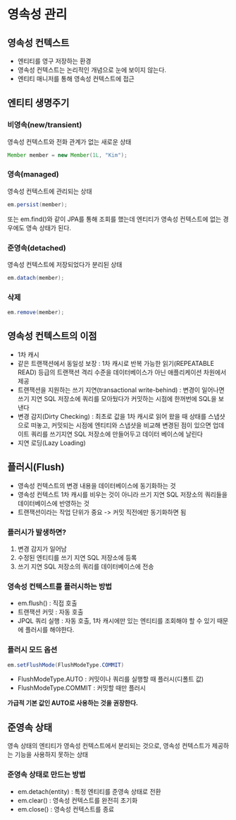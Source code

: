 # 영속성 관리
## 영속성 컨텍스트
- 엔티티를 영구 저장하는 환경
- 영속성 컨텍스트는 논리적인 개념으로 눈에 보이지 않는다.
- 엔티티 매니저를 통해 영속성 컨텍스트에 접근

## 엔티티 생명주기
### 비영속(new/transient)
영속성 컨텍스트와 전화 관계가 없는 새로운 상태
```java
Member member = new Member(1L, "Kim");
```
### 영속(managed)
영속성 컨텍스트에 관리되는 상태
```java
em.persist(member);
```
또는 em.find()와 같이 JPA를 통해 조회를 했는데 엔티티가 영속성 컨텍스트에 없는 경우에도 영속 상태가 된다.  
### 준영속(detached)
영속성 컨텍스트에 저장되었다가 분리된 상태
```java
em.datach(member);
```
### 삭제
```java
em.remove(member);
```

## 영속성 컨텍스트의 이점
- 1차 캐시
- 같은 트랜잭션에서 동일성 보장 : 1차 캐시로 반복 가능한 읽기(REPEATABLE READ) 등급의 트랜잭션 격리 수준을 데이터베이스가 아닌 애플리케이션 차원에서 제공
- 트랜잭션을 지원하는 쓰기 지연(transactional write-behind) : 변경이 일어나면 쓰기 지연 SQL 저장소에 쿼리를 모아뒀다가 커밋하는 시점에 한꺼번에 SQL을 보낸다
- 변경 감지(Dirty Checking) : 최초로 값을 1차 캐시로 읽어 왔을 때 상태를 스냅샷으로 떠놓고, 커밋되는 시점에 엔티티와 스냅샷을 비교해 변경된 점이 있으면 업데이트 쿼리를 쓰기지연 SQL 저장소에 만들어두고 데이터 베이스에 날린다
- 지연 로딩(Lazy Loading)

## 플러시(Flush)
- 영속성 컨텍스트의 변경 내용을 데이터베이스에 동기화하는 것
- 영속성 컨텍스트 1차 캐시를 비우는 것이 아니라 쓰기 지연 SQL 저장소의 쿼리들을 데이터베이스에 반영하는 것
- 트랜잭션이라는 작업 단위가 중요 -> 커밋 직전에만 동기화하면 됨
### 플러시가 발생하면?
1. 변경 감지가 일어남
2. 수정된 엔티티를 쓰기 지연 SQL 저장소에 등록
3. 쓰기 지연 SQL 저장소의 쿼리를 데이터베이스에 전송
### 영속성 컨텍스트를 플러시하는 방법
- em.flush() : 직접 호출
- 트랜잭션 커밋 : 자동 호출
- JPQL 쿼리 실행 : 자동 호출, 1차 캐시에만 있는 엔티티를 조회해야 할 수 있기 때문에 플러시를 해야한다.
### 플러시 모드 옵션
```java
em.setFlushMode(FlushModeType.COMMIT)
```
- FlushModeType.AUTO : 커밋이나 쿼리를 실행할 때 플러시(디폴트 값)
- FlushModeType.COMMIT : 커밋할 때만 플러시  

**가급적 기본 값인 AUTO로 사용하는 것을 권장한다.**

## 준영속 상태
영속 상태의 엔티티가 영속성 컨텍스트에서 분리되는 것으로, 영속성 컨텍스트가 제공하는 기능을 사용하지 못하는 상태
### 준영속 상태로 만드는 방법
- em.detach(entity) : 특정 엔티티를 준영속 상태로 전환
- em.clear() : 영속성 컨텍스트를 완전히 초기화
- em.close() : 영속성 컨텍스트를 종료